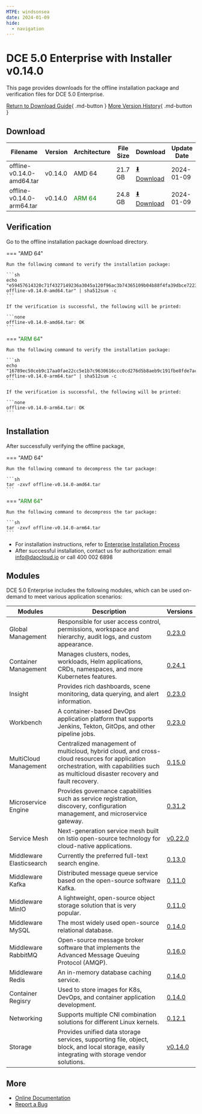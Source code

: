 ```yaml
---
MTPE: windsonsea
date: 2024-01-09
hide:
  - navigation
---
```


# DCE 5.0 Enterprise with Installer v0.14.0

This page provides downloads for the offline installation package and verification files for DCE 5.0 Enterprise.

[Return to Download Guide](../index.md#_2){ .md-button } [More Version History](./dce5-installer-history.md){ .md-button }

## Download

| Filename | Version | Architecture | File Size | Download | Update Date |
| --------- | ------- | ------------ | --------- | -------- | ----------- |
| offline-v0.14.0-amd64.tar | v0.14.0 | AMD 64 | 21.7 GB | [:arrow_down: Download](https://qiniu-download-public.daocloud.io/DaoCloud_Enterprise/dce5/offline-v0.14.0-amd64.tar) | 2024-01-09 |
| offline-v0.14.0-arm64.tar | v0.14.0 | <font color="green">ARM 64</font> | 24.8 GB | [:arrow_down: Download](https://qiniu-download-public.daocloud.io/DaoCloud_Enterprise/dce5/offline-v0.14.0-arm64.tar) | 2024-01-09 |

## Verification

Go to the offline installation package download directory.

=== "AMD 64"

    Run the following command to verify the installation package:

    ```sh
    echo "e59457614320c71f4327149236a3045a120f96ac3b74365109b04b88f4fa39dbce72239e6f3d8252843c86f7b1e86e1da6102c1efd596a8c034e5ae0075704d2  offline-v0.14.0-amd64.tar" | sha512sum -c
    ```

    If the verification is successful, the following will be printed:

    ```none
    offline-v0.14.0-amd64.tar: OK
    ```

=== "<font color="green">ARM 64</font>"

    Run the following command to verify the installation package:

    ```sh
    echo "16789ec50ceb9c17aa0fae22cc5e1b7c9630616ccc0cd276d5b8aeb9c191fbe8fde7ac0380453f8ef404ee602f2f20fefbaaa15e081f1957e378df6c747d4181  offline-v0.14.0-arm64.tar" | sha512sum -c
    ```

    If the verification is successful, the following will be printed:

    ```none
    offline-v0.14.0-arm64.tar: OK
    ```

## Installation

After successfully verifying the offline package,

=== "AMD 64"

    Run the following command to decompress the tar package:

    ```sh
    tar -zxvf offline-v0.14.0-amd64.tar
    ```

=== "<font color="green">ARM 64</font>"

    Run the following command to decompress the tar package:

    ```sh
    tar -zxvf offline-v0.14.0-arm64.tar
    ```

- For installation instructions, refer to [Enterprise Installation Process](../../install/commercial/start-install.md)
- After successful installation, contact us for authorization: email info@daocloud.io or call 400 002 6898

## Modules

DCE 5.0 Enterprise includes the following modules, which can be used on-demand to meet various application scenarios:

| Modules | Description | Versions |
| ------- | ----------- | -------- |
| Global Management | Responsible for user access control, permissions, workspace and hierarchy, audit logs, and custom appearance. | [0.23.0](../../ghippo/intro/release-notes.md#v0230) |
| Container Management | Manages clusters, nodes, workloads, Helm applications, CRDs, namespaces, and more Kubernetes features. | [0.24.1](../../kpanda/intro/release-notes.md#v0241) |
| Insight | Provides rich dashboards, scene monitoring, data querying, and alert information. | [0.23.0](../../insight/intro/releasenote.md#v0230) |
| Workbench | A container-based DevOps application platform that supports Jenkins, Tekton, GitOps, and other pipeline jobs. | [0.23.0](../../amamba/intro/release-notes.md#v0230) |
| MultiCloud Management | Centralized management of multicloud, hybrid cloud, and cross-cloud resources for application orchestration, with capabilities such as multicloud disaster recovery and fault recovery. | [0.15.0](../../kairship/intro/release-notes.md#v0150) |
| Microservice Engine | Provides governance capabilities such as service registration, discovery, configuration management, and microservice gateway. | [0.31.2](../../skoala/intro/release-notes.md#v0312) |
| Service Mesh | Next-generation service mesh built on Istio open-source technology for cloud-native applications. | [v0.22.0](../../mspider/intro/release-notes.md#v0220) |
| Middleware Elasticsearch | Currently the preferred full-text search engine. | [0.13.0](../../middleware/elasticsearch/release-notes.md#v0130) |
| Middleware Kafka | Distributed message queue service based on the open-source software Kafka. | [0.11.0](../../middleware/kafka/release-notes.md#v0110) |
| Middleware MinIO | A lightweight, open-source object storage solution that is very popular. | [0.11.0](../../middleware/minio/release-notes.md#v0110) |
| Middleware MySQL | The most widely used open-source relational database. | [0.14.0](../../middleware/mysql/release-notes.md#v0140) |
| Middleware RabbitMQ | Open-source message broker software that implements the Advanced Message Queuing Protocol (AMQP). | [0.16.0](../../middleware/rabbitmq/release-notes.md#v0160) |
| Middleware Redis | An in-memory database caching service. | [0.14.0](../../middleware/redis/release-notes.md#v0140) |
| Container Regisry | Used to store images for K8s, DevOps, and container application development. | [0.14.0](../../kangaroo/intro/release-notes.md#v0140) |
| Networking | Supports multiple CNI combination solutions for different Linux kernels. | [0.12.1](../../network/intro/releasenotes.md) |
| Storage | Provides unified data storage services, supporting file, object, block, and local storage, easily integrating with storage vendor solutions. | [v0.14.0](../../storage/hwameistor/releasenotes.md) |

## More

- [Online Documentation](../../dce/index.md)
- [Report a Bug](https://github.com/DaoCloud/DaoCloud-docs/issues)
